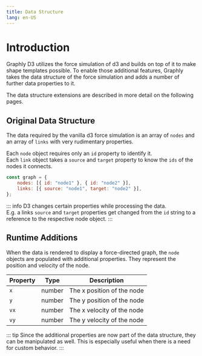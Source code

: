 ```yaml
---
title: Data Structure
lang: en-US
---
```


# Introduction

Graphly D3 utilizes the force simulation of d3 and builds on top of it to make shape templates possible.
To enable those additional features, Graphly takes the data structure of the force simulation and adds a number of further data properties to it.

The data structure extensions are described in more detail on the following pages.

## Original Data Structure

The data required by the vanilla d3 force simulation is an array of `nodes` and an array of `links` with very rudimentary properties.

Each `node` object requires only an `id` property to identify it.  
Each `link` object takes a `source` and `target` property to know the `ids` of the nodes it connects.

```js
const graph = {
	nodes: [{ id: "node1" }, { id: "node2" }],
	links: [{ source: "node1", target: "node2" }],
};
```

::: info
D3 changes certain properties while processing the data.  
E.g. a links `source` and `target` properties get changed from the `id` string to a reference to the respective node object.
:::

## Runtime Additions

When the data is rendered to display a force-directed graph, the `node` objects are populated with additional properties.
They represent the position and velocity of the node.

| Property | Type   | Description                |
| -------- | ------ | -------------------------- |
| `x`      | number | The x position of the node |
| `y`      | number | The y position of the node |
| `vx`     | number | The x velocity of the node |
| `vy`     | number | The y velocity of the node |

::: tip
Since the additional properties are now part of the data structure, they can be manipulated as well.
This is especially useful when there is a need for custom behavior.
:::
